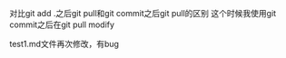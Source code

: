 对比git add .之后git pull和git commit之后git pull的区别
这个时候我使用git commit之后在git pull
modify

test1.md文件再次修改，有bug